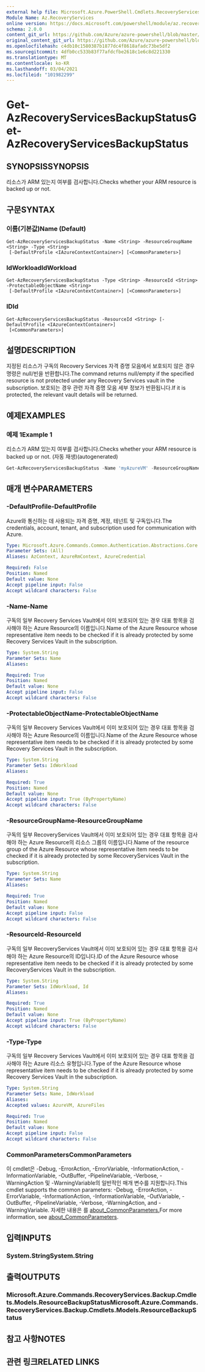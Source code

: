 ```yaml
---
external help file: Microsoft.Azure.PowerShell.Cmdlets.RecoveryServices.Backup.dll-Help.xml
Module Name: Az.RecoveryServices
online version: https://docs.microsoft.com/powershell/module/az.recoveryservices/get-azrecoveryservicesbackupstatus
schema: 2.0.0
content_git_url: https://github.com/Azure/azure-powershell/blob/master/src/RecoveryServices/RecoveryServices/help/Get-AzRecoveryServicesBackupStatus.md
original_content_git_url: https://github.com/Azure/azure-powershell/blob/master/src/RecoveryServices/RecoveryServices/help/Get-AzRecoveryServicesBackupStatus.md
ms.openlocfilehash: c4db10c1580387b1877dc4f8618afadc73be5df2
ms.sourcegitcommit: 4dfb0cc533b83f77afdcfbe2618c1e6c8d221330
ms.translationtype: MT
ms.contentlocale: ko-KR
ms.lasthandoff: 03/04/2021
ms.locfileid: "101982299"
---
```

# <span data-ttu-id="c4c01-101">Get-AzRecoveryServicesBackupStatus</span><span class="sxs-lookup"><span data-stu-id="c4c01-101">Get-AzRecoveryServicesBackupStatus</span></span>

## <span data-ttu-id="c4c01-102">SYNOPSIS</span><span class="sxs-lookup"><span data-stu-id="c4c01-102">SYNOPSIS</span></span>
<span data-ttu-id="c4c01-103">리소스가 ARM 있는지 여부를 검사합니다.</span><span class="sxs-lookup"><span data-stu-id="c4c01-103">Checks whether your ARM resource is backed up or not.</span></span>

## <span data-ttu-id="c4c01-104">구문</span><span class="sxs-lookup"><span data-stu-id="c4c01-104">SYNTAX</span></span>

### <span data-ttu-id="c4c01-105">이름(기본값)</span><span class="sxs-lookup"><span data-stu-id="c4c01-105">Name (Default)</span></span>
```
Get-AzRecoveryServicesBackupStatus -Name <String> -ResourceGroupName <String> -Type <String>
 [-DefaultProfile <IAzureContextContainer>] [<CommonParameters>]
```

### <span data-ttu-id="c4c01-106">IdWorkload</span><span class="sxs-lookup"><span data-stu-id="c4c01-106">IdWorkload</span></span>
```
Get-AzRecoveryServicesBackupStatus -Type <String> -ResourceId <String> -ProtectableObjectName <String>
 [-DefaultProfile <IAzureContextContainer>] [<CommonParameters>]
```

### <span data-ttu-id="c4c01-107">ID</span><span class="sxs-lookup"><span data-stu-id="c4c01-107">Id</span></span>
```
Get-AzRecoveryServicesBackupStatus -ResourceId <String> [-DefaultProfile <IAzureContextContainer>]
 [<CommonParameters>]
```

## <span data-ttu-id="c4c01-108">설명</span><span class="sxs-lookup"><span data-stu-id="c4c01-108">DESCRIPTION</span></span>
<span data-ttu-id="c4c01-109">지정된 리소스가 구독의 Recovery Services 자격 증명 모음에서 보호되지 않은 경우 명령은 null/빈을 반환합니다.</span><span class="sxs-lookup"><span data-stu-id="c4c01-109">The command returns null/empty if the specified resource is not protected under any Recovery Services vault in the subscription.</span></span> <span data-ttu-id="c4c01-110">보호되는 경우 관련 자격 증명 모음 세부 정보가 반환됩니다.</span><span class="sxs-lookup"><span data-stu-id="c4c01-110">If it is protected, the relevant vault details will be returned.</span></span>

## <span data-ttu-id="c4c01-111">예제</span><span class="sxs-lookup"><span data-stu-id="c4c01-111">EXAMPLES</span></span>

### <span data-ttu-id="c4c01-112">예제 1</span><span class="sxs-lookup"><span data-stu-id="c4c01-112">Example 1</span></span>

<span data-ttu-id="c4c01-113">리소스가 ARM 있는지 여부를 검사합니다.</span><span class="sxs-lookup"><span data-stu-id="c4c01-113">Checks whether your ARM resource is backed up or not.</span></span> <span data-ttu-id="c4c01-114">(자동 재생)</span><span class="sxs-lookup"><span data-stu-id="c4c01-114">(autogenerated)</span></span>

```powershell <!-- Aladdin Generated Example --> 
Get-AzRecoveryServicesBackupStatus -Name 'myAzureVM' -ResourceGroupName 'myAzureVMRG' -Type AzureVM
```

## <span data-ttu-id="c4c01-115">매개 변수</span><span class="sxs-lookup"><span data-stu-id="c4c01-115">PARAMETERS</span></span>

### <span data-ttu-id="c4c01-116">-DefaultProfile</span><span class="sxs-lookup"><span data-stu-id="c4c01-116">-DefaultProfile</span></span>
<span data-ttu-id="c4c01-117">Azure와 통신하는 데 사용되는 자격 증명, 계정, 테넌트 및 구독입니다.</span><span class="sxs-lookup"><span data-stu-id="c4c01-117">The credentials, account, tenant, and subscription used for communication with Azure.</span></span>

```yaml
Type: Microsoft.Azure.Commands.Common.Authentication.Abstractions.Core.IAzureContextContainer
Parameter Sets: (All)
Aliases: AzContext, AzureRmContext, AzureCredential

Required: False
Position: Named
Default value: None
Accept pipeline input: False
Accept wildcard characters: False
```

### <span data-ttu-id="c4c01-118">-Name</span><span class="sxs-lookup"><span data-stu-id="c4c01-118">-Name</span></span>
<span data-ttu-id="c4c01-119">구독의 일부 Recovery Services Vault에서 이미 보호되어 있는 경우 대표 항목을 검사해야 하는 Azure Resource의 이름입니다.</span><span class="sxs-lookup"><span data-stu-id="c4c01-119">Name of the Azure Resource whose representative item needs to be checked if it is already protected by some Recovery Services Vault in the subscription.</span></span>

```yaml
Type: System.String
Parameter Sets: Name
Aliases:

Required: True
Position: Named
Default value: None
Accept pipeline input: False
Accept wildcard characters: False
```

### <span data-ttu-id="c4c01-120">-ProtectableObjectName</span><span class="sxs-lookup"><span data-stu-id="c4c01-120">-ProtectableObjectName</span></span>
<span data-ttu-id="c4c01-121">구독의 일부 Recovery Services Vault에서 이미 보호되어 있는 경우 대표 항목을 검사해야 하는 Azure Resource의 이름입니다.</span><span class="sxs-lookup"><span data-stu-id="c4c01-121">Name of the Azure Resource whose representative item needs to be checked if it is already protected by some Recovery Services Vault in the subscription.</span></span>

```yaml
Type: System.String
Parameter Sets: IdWorkload
Aliases:

Required: True
Position: Named
Default value: None
Accept pipeline input: True (ByPropertyName)
Accept wildcard characters: False
```

### <span data-ttu-id="c4c01-122">-ResourceGroupName</span><span class="sxs-lookup"><span data-stu-id="c4c01-122">-ResourceGroupName</span></span>
<span data-ttu-id="c4c01-123">구독의 일부 RecoveryServices Vault에서 이미 보호되어 있는 경우 대표 항목을 검사해야 하는 Azure Resource의 리소스 그룹의 이름입니다.</span><span class="sxs-lookup"><span data-stu-id="c4c01-123">Name of the resource group of the Azure Resource whose representative item needs to be checked if it is already protected by some RecoveryServices Vault in the subscription.</span></span>

```yaml
Type: System.String
Parameter Sets: Name
Aliases:

Required: True
Position: Named
Default value: None
Accept pipeline input: False
Accept wildcard characters: False
```

### <span data-ttu-id="c4c01-124">-ResourceId</span><span class="sxs-lookup"><span data-stu-id="c4c01-124">-ResourceId</span></span>
<span data-ttu-id="c4c01-125">구독의 일부 RecoveryServices Vault에서 이미 보호되어 있는 경우 대표 항목을 검사해야 하는 Azure Resource의 ID입니다.</span><span class="sxs-lookup"><span data-stu-id="c4c01-125">ID of the Azure Resource whose representative item needs to be checked if it is already protected by some RecoveryServices Vault in the subscription.</span></span>

```yaml
Type: System.String
Parameter Sets: IdWorkload, Id
Aliases:

Required: True
Position: Named
Default value: None
Accept pipeline input: True (ByPropertyName)
Accept wildcard characters: False
```

### <span data-ttu-id="c4c01-126">-Type</span><span class="sxs-lookup"><span data-stu-id="c4c01-126">-Type</span></span>
<span data-ttu-id="c4c01-127">구독의 일부 Recovery Services Vault에서 이미 보호되어 있는 경우 대표 항목을 검사해야 하는 Azure 리소스 유형입니다.</span><span class="sxs-lookup"><span data-stu-id="c4c01-127">Type of the Azure Resource whose representative item needs to be checked if it is already protected by some Recovery Services Vault in the subscription.</span></span>

```yaml
Type: System.String
Parameter Sets: Name, IdWorkload
Aliases:
Accepted values: AzureVM, AzureFiles

Required: True
Position: Named
Default value: None
Accept pipeline input: False
Accept wildcard characters: False
```

### <span data-ttu-id="c4c01-128">CommonParameters</span><span class="sxs-lookup"><span data-stu-id="c4c01-128">CommonParameters</span></span>
<span data-ttu-id="c4c01-129">이 cmdlet은 -Debug, -ErrorAction, -ErrorVariable, -InformationAction, -InformationVariable, -OutBuffer, -PipelineVariable, -Verbose, -WarningAction 및 -WarningVariable의 일반적인 매개 변수를 지원합니다.</span><span class="sxs-lookup"><span data-stu-id="c4c01-129">This cmdlet supports the common parameters: -Debug, -ErrorAction, -ErrorVariable, -InformationAction, -InformationVariable, -OutVariable, -OutBuffer, -PipelineVariable, -Verbose, -WarningAction, and -WarningVariable.</span></span> <span data-ttu-id="c4c01-130">자세한 내용은 를 [about_CommonParameters.](http://go.microsoft.com/fwlink/?LinkID=113216)</span><span class="sxs-lookup"><span data-stu-id="c4c01-130">For more information, see [about_CommonParameters](http://go.microsoft.com/fwlink/?LinkID=113216).</span></span>

## <span data-ttu-id="c4c01-131">입력</span><span class="sxs-lookup"><span data-stu-id="c4c01-131">INPUTS</span></span>

### <span data-ttu-id="c4c01-132">System.String</span><span class="sxs-lookup"><span data-stu-id="c4c01-132">System.String</span></span>

## <span data-ttu-id="c4c01-133">출력</span><span class="sxs-lookup"><span data-stu-id="c4c01-133">OUTPUTS</span></span>

### <span data-ttu-id="c4c01-134">Microsoft.Azure.Commands.RecoveryServices.Backup.Cmdlets.Models.ResourceBackupStatus</span><span class="sxs-lookup"><span data-stu-id="c4c01-134">Microsoft.Azure.Commands.RecoveryServices.Backup.Cmdlets.Models.ResourceBackupStatus</span></span>

## <span data-ttu-id="c4c01-135">참고 사항</span><span class="sxs-lookup"><span data-stu-id="c4c01-135">NOTES</span></span>

## <span data-ttu-id="c4c01-136">관련 링크</span><span class="sxs-lookup"><span data-stu-id="c4c01-136">RELATED LINKS</span></span>
